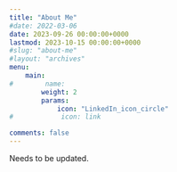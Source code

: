 ```yaml
---
title: "About Me"
#date: 2022-03-06
date: 2023-09-26 00:00:00+0000
lastmod: 2023-10-15 00:00:00+0000
#slug: "about-me"
#layout: "archives"
menu:
    main:
#        name: 
        weight: 2
        params:
            icon: "LinkedIn_icon_circle"
#            icon: link

comments: false
---
```


Needs to be updated.